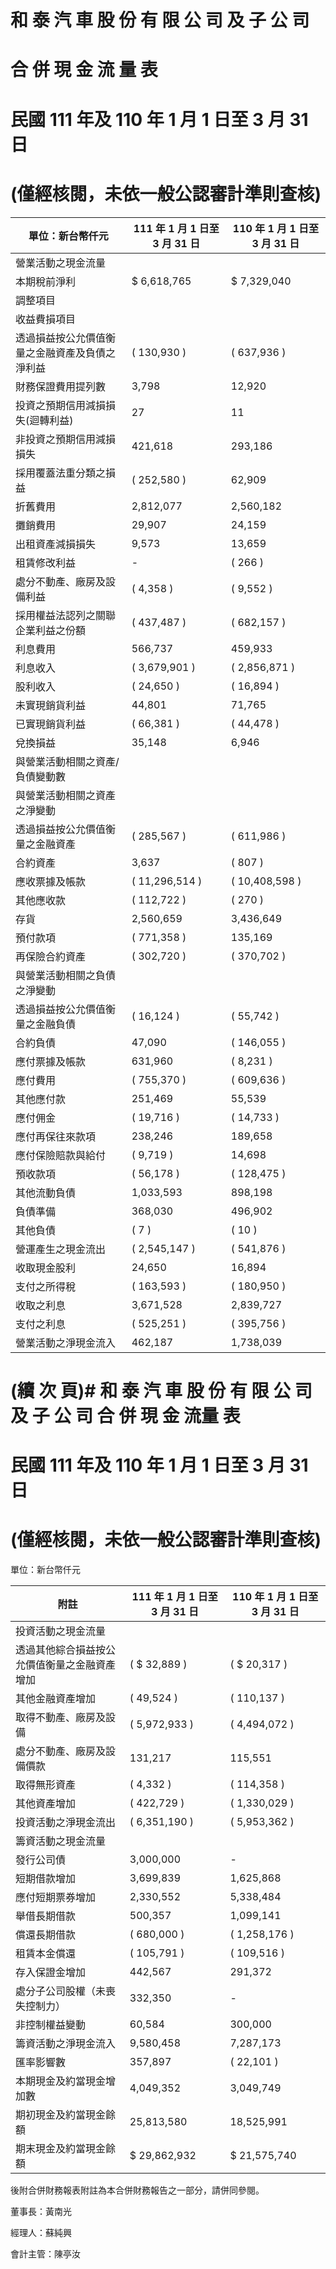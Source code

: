 # 和 泰 汽 車 股 份 有 限 公 司 及 子 公 司

# 合 併 現 金 流 量 表

# 民國 111 年及 110 年 1 月 1 日至 3 月 31 日

# (僅經核閱，未依一般公認審計準則查核)

|單位：新台幣仟元|111 年 1 月 1 日至 3 月 31 日|110 年 1 月 1 日至 3 月 31 日|
|---|---|---|
|營業活動之現金流量| | |
|本期稅前淨利|$ 6,618,765|$ 7,329,040|
|調整項目| | |
|收益費損項目| | |
|透過損益按公允價值衡量之金融資產及負債之淨利益|( 130,930 )|( 637,936 )|
|財務保證費用提列數|3,798|12,920|
|投資之預期信用減損損失(迴轉利益)|27|11|
|非投資之預期信用減損損失|421,618|293,186|
|採用覆蓋法重分類之損益|( 252,580 )|62,909|
|折舊費用|2,812,077|2,560,182|
|攤銷費用|29,907|24,159|
|出租資產減損損失|9,573|13,659|
|租賃修改利益|-|( 266 )|
|處分不動產、廠房及設備利益|( 4,358 )|( 9,552 )|
|採用權益法認列之關聯企業利益之份額|( 437,487 )|( 682,157 )|
|利息費用|566,737|459,933|
|利息收入|( 3,679,901 )|( 2,856,871 )|
|股利收入|( 24,650 )|( 16,894 )|
|未實現銷貨利益|44,801|71,765|
|已實現銷貨利益|( 66,381 )|( 44,478 )|
|兌換損益|35,148|6,946|
|與營業活動相關之資產/負債變動數| | |
|與營業活動相關之資產之淨變動| | |
|透過損益按公允價值衡量之金融資產|( 285,567 )|( 611,986 )|
|合約資產|3,637|( 807 )|
|應收票據及帳款|( 11,296,514 )|( 10,408,598 )|
|其他應收款|( 112,722 )|( 270 )|
|存貨|2,560,659|3,436,649|
|預付款項|( 771,358 )|135,169|
|再保險合約資產|( 302,720 )|( 370,702 )|
|與營業活動相關之負債之淨變動| | |
|透過損益按公允價值衡量之金融負債|( 16,124 )|( 55,742 )|
|合約負債|47,090|( 146,055 )|
|應付票據及帳款|631,960|( 8,231 )|
|應付費用|( 755,370 )|( 609,636 )|
|其他應付款|251,469|55,539|
|應付佣金|( 19,716 )|( 14,733 )|
|應付再保往來款項|238,246|189,658|
|應付保險賠款與給付|( 9,719 )|14,698|
|預收款項|( 56,178 )|( 128,475 )|
|其他流動負債|1,033,593|898,198|
|負債準備|368,030|496,902|
|其他負債|( 7 )|( 10 )|
|營運產生之現金流出|( 2,545,147 )|( 541,876 )|
|收取現金股利|24,650|16,894|
|支付之所得稅|( 163,593 )|( 180,950 )|
|收取之利息|3,671,528|2,839,727|
|支付之利息|( 525,251 )|( 395,756 )|
|營業活動之淨現金流入|462,187|1,738,039|

# (續 次 頁)# 和 泰 汽 車 股 份 有 限 公 司 及 子 公 司 合 併 現 金 流量 表

# 民國 111 年及 110 年 1 月 1 日至 3 月 31 日

# (僅經核閱，未依一般公認審計準則查核)

單位：新台幣仟元

|附註|111 年 1 月 1 日至 3 月 31 日|110 年 1 月 1 日至 3 月 31 日|
|---|---|---|
|投資活動之現金流量| | |
|透過其他綜合損益按公允價值衡量之金融資產增加|( $ 32,889 )|( $ 20,317 )|
|其他金融資產增加|( 49,524 )|( 110,137 )|
|取得不動產、廠房及設備|( 5,972,933 )|( 4,494,072 )|
|處分不動產、廠房及設備價款|131,217|115,551|
|取得無形資產|( 4,332 )|( 114,358 )|
|其他資產增加|( 422,729 )|( 1,330,029 )|
|投資活動之淨現金流出|( 6,351,190 )|( 5,953,362 )|
|籌資活動之現金流量| | |
|發行公司債|3,000,000|-|
|短期借款增加|3,699,839|1,625,868|
|應付短期票券增加|2,330,552|5,338,484|
|舉借長期借款|500,357|1,099,141|
|償還長期借款|( 680,000 )|( 1,258,176 )|
|租賃本金償還|( 105,791 )|( 109,516 )|
|存入保證金增加|442,567|291,372|
|處分子公司股權（未喪失控制力）|332,350|-|
|非控制權益變動|60,584|300,000|
|籌資活動之淨現金流入|9,580,458|7,287,173|
|匯率影響數|357,897|( 22,101 )|
|本期現金及約當現金增加數|4,049,352|3,049,749|
|期初現金及約當現金餘額|25,813,580|18,525,991|
|期末現金及約當現金餘額|$ 29,862,932|$ 21,575,740|

後附合併財務報表附註為本合併財務報告之一部分，請併同參閱。

董事長：黃南光

經理人：蘇純興

會計主管：陳亭汝